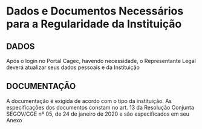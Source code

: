 # Dados e Documentos Necessários para a Regularidade da Instituição

## DADOS

Após o login no Portal Cagec, havendo necessidade, o Representante Legal deverá atualizar seus dados pessoais e da Instituição

## DOCUMENTAÇÃO

A documentação é exigida de acordo com o tipo da instituição. As especificações dos documentos constam no art. 13 da Resolução Conjunta SEGOV/CGE nº 05, de 24 de janeiro de 2020 e são especificados em seu Anexo





